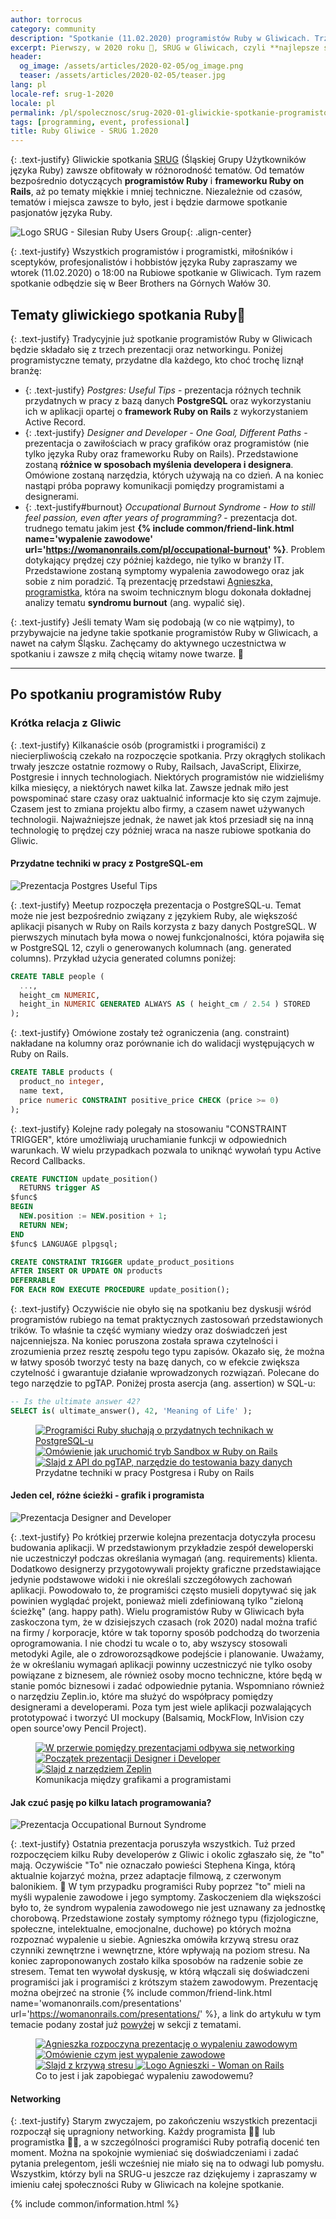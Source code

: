 ```yaml
---
author: torrocus
category: community
description: "Spotkanie (11.02.2020) programistów Ruby w Gliwicach. Trzy prezentacje: Porady o PostgreSQL, developer vs designer, wypalenie zawodowe."
excerpt: Pierwszy, w 2020 roku 🎉, SRUG w Gliwicach, czyli **najlepsze spotkanie programistów Ruby** 💻💎 na Śląsku. ⛏️
header:
  og_image: /assets/articles/2020-02-05/og_image.png
  teaser: /assets/articles/2020-02-05/teaser.jpg
lang: pl
locale-ref: srug-1-2020
locale: pl
permalink: /pl/spolecznosc/srug-2020-01-gliwickie-spotkanie-programistow-ruby/
tags: [programming, event, professional]
title: Ruby Gliwice - SRUG 1.2020
---
```


{: .text-justify}
Gliwickie spotkania
[SRUG](https://fractalsoft.org/pl/spolecznosc/srug)
(Śląskiej Grupy Użytkowników języka Ruby) zawsze obfitowały w różnorodność tematów.
Od tematów bezpośrednio dotyczących **programistów Ruby** i **frameworku Ruby on Rails**,
aż po tematy miękkie i mniej techniczne.
Niezależnie od czasów, tematów i miejsca zawsze to było, jest i będzie darmowe spotkanie pasjonatów języka Ruby.

![Logo SRUG - Silesian Ruby Users Group]({{site.url}}/assets/images/srug/srug-logo.png){: .align-center}


{: .text-justify}
Wszystkich programistów i programistki, miłośników i sceptyków, profesjonalistów i hobbistów języka Ruby zapraszamy we wtorek (11.02.2020) o 18:00 na Rubiowe spotkanie w Gliwicach.
Tym razem spotkanie odbędzie się w Beer Brothers na Górnych Wałów 30.


## Tematy gliwickiego spotkania Ruby💎

{: .text-justify}
Tradycyjnie już spotkanie programistów Ruby w Gliwicach będzie składało się z trzech prezentacji oraz networkingu.
Poniżej programistyczne tematy, przydatne dla każdego, kto choć trochę liznął branżę:

+ {: .text-justify} _Postgres: Useful Tips_ - prezentacja różnych technik przydatnych w pracy z bazą danych **PostgreSQL** oraz wykorzystaniu ich w aplikacji opartej o **framework Ruby on Rails** z wykorzystaniem Active Record.
+ {: .text-justify} _Designer and Developer - One Goal, Different Paths_ - prezentacja o zawiłościach w pracy grafików oraz programistów (nie tylko języka Ruby oraz frameworku Ruby on Rails).
  Przedstawione zostaną **różnice w sposobach myślenia developera i designera**.
  Omówione zostaną narzędzia, których używają na co dzień.
  A na koniec nastąpi próba poprawy komunikacji pomiędzy programistami a designerami.
+ {: .text-justify#burnout} _Occupational Burnout Syndrome - How to still feel passion, even
  after years of programming?_ - prezentacja dot. trudnego tematu jakim jest
  **{% include common/friend-link.html name='wypalenie zawodowe' url='https://womanonrails.com/pl/occupational-burnout' %}**.
  Problem dotykający prędzej czy później każdego, nie tylko w branży IT.
  Przedstawione zostaną symptomy wypalenia zawodowego oraz jak sobie z nim poradzić.
  Tą prezentację przedstawi [Agnieszka, programistka](https://fractalsoft.org/pl/zespol/womanonrails),
  która na swoim technicznym blogu dokonała dokładnej analizy tematu **syndromu burnout** (ang. wypalić się).

{: .text-justify}
Jeśli tematy Wam się podobają (w co nie wątpimy), to przybywajcie na jedyne takie spotkanie programistów Ruby w Gliwicach, a nawet na całym Śląsku.
Zachęcamy do aktywnego uczestnictwa w spotkaniu i zawsze z miłą chęcią witamy nowe twarze.
🎤

----

## Po spotkaniu programistów Ruby

### Krótka relacja z Gliwic

{: .text-justify}
Kilkanaście osób (programistki i programiści) z niecierpliwością czekało na rozpoczęcie spotkania.
Przy okrągłych stolikach trwały jeszcze ostatnie rozmowy o Ruby, Railsach, JavaScript, Elixirze, Postgresie i innych technologiach.
Niektórych programistów nie widzieliśmy kilka miesięcy, a niektórych nawet kilka lat.
Zawsze jednak miło jest powspominać stare czasy oraz uaktualnić informacje kto się czym zajmuje.
Czasem jest to zmiana projektu albo firmy, a czasem nawet używanych technologii.
Najważniejsze jednak, że nawet jak ktoś przesiadł się na inną technologię to prędzej czy później wraca na nasze rubiowe spotkania do Gliwic.


#### Przydatne techniki w pracy z PostgreSQL-em

![Prezentacja Postgres Useful Tips](/assets/articles/2020-02-05/postgres-useful-tips.jpg)

{: .text-justify}
Meetup rozpoczęła prezentacja o PostgreSQL-u.
Temat może nie jest bezpośrednio związany z językiem Ruby, ale większość aplikacji pisanych w Ruby on Rails korzysta z bazy danych PostgreSQL.
W pierwszych minutach była mowa o nowej funkcjonalności, która pojawiła się w PostgreSQL 12, czyli o generowanych kolumnach (ang. generated columns).
Przykład użycia generated columns poniżej:

```sql
CREATE TABLE people (
  ...,
  height_cm NUMERIC,
  height_in NUMERIC GENERATED ALWAYS AS ( height_cm / 2.54 ) STORED
);
```

{: .text-justify}
Omówione zostały też ograniczenia (ang. constraint) nakładane na kolumny oraz porównanie ich do walidacji występujących w Ruby on Rails.

```sql
CREATE TABLE products (
  product_no integer,
  name text,
  price numeric CONSTRAINT positive_price CHECK (price >= 0)
);
```

{: .text-justify}
Kolejne rady polegały na stosowaniu "CONSTRAINT TRIGGER",
które umożliwiają uruchamianie funkcji w odpowiednich warunkach.
W wielu przypadkach pozwala to uniknąć wywołań typu Active Record Callbacks.

```sql
CREATE FUNCTION update_position()
  RETURNS trigger AS
$func$
BEGIN
  NEW.position := NEW.position + 1;
  RETURN NEW;
END
$func$ LANGUAGE plpgsql;

CREATE CONSTRAINT TRIGGER update_product_positions
AFTER INSERT OR UPDATE ON products
DEFERRABLE
FOR EACH ROW EXECUTE PROCEDURE update_position();
```

{: .text-justify}
Oczywiście nie obyło się na spotkaniu bez dyskusji wśród programistów rubiego na temat praktycznych zastosowań przedstawionych trików.
To właśnie ta część wymiany wiedzy oraz doświadczeń jest najcenniejsza.
Na koniec poruszona została sprawa czytelności i zrozumienia przez resztę zespołu tego typu zapisów.
Okazało się, że można w łatwy sposób tworzyć testy na bazę danych,
co w efekcie zwiększa czytelność i gwarantuje działanie wprowadzonych rozwiązań.
Polecane do tego narzędzie to pgTAP.
Poniżej prosta asercja (ang. assertion) w SQL-u:

```sql
-- Is the ultimate answer 42?
SELECT is( ultimate_answer(), 42, 'Meaning of Life' );
```

<figure class='third'>
  <a href='/assets/gallery/2020-02-11-srug/01-programisci-ruby-sluchaja-prezentacji.jpg'
     title=''>
    <img src='/assets/gallery/2020-02-11-srug/thumbs/01-programisci-ruby-sluchaja-prezentacji.jpg'
         alt='Programiści Ruby słuchają o przydatnych technikach w PostgreSQL-u'>
  </a>
  <a href='/assets/gallery/2020-02-11-srug/02-sandbox-w-railsach.jpg'
     title=''>
    <img src='/assets/gallery/2020-02-11-srug/thumbs/02-sandbox-w-railsach.jpg'
         alt='Omówienie jak uruchomić tryb Sandbox w Ruby on Rails'>
  </a>
  <a href='/assets/gallery/2020-02-11-srug/03-pgtap-do-testowania-postgresa.jpg'
     title=''>
    <img src='/assets/gallery/2020-02-11-srug/thumbs/03-pgtap-do-testowania-postgresa.jpg'
         alt='Slajd z API do pgTAP, narzędzie do testowania bazy danych'>
  </a>

  <figcaption>
    Przydatne techniki w pracy Postgresa i Ruby on Rails
  </figcaption>
</figure>


#### Jeden cel, różne ścieżki - grafik i programista

![Prezentacja Designer and Developer](/assets/articles/2020-02-05/designer-and-developer.jpg)

{: .text-justify}
Po krótkiej przerwie kolejna prezentacja dotyczyła procesu budowania aplikacji.
W przedstawionym przykładzie zespół deweloperski nie uczestniczył podczas określania wymagań (ang. requirements) klienta.
Dodatkowo designerzy przygotowywali projekty graficzne przedstawiające jedynie podstawowe widoki i nie określali szczegółowych zachowań aplikacji.
Powodowało to, że programiści często musieli dopytywać się jak powinien wyglądać projekt, ponieważ mieli zdefiniowaną tylko "zieloną ścieżkę" (ang. happy path).
Wielu programistów Ruby w Gliwicach była zaskoczona tym, że w dzisiejszych czasach (rok 2020) nadal można trafić na firmy / korporacje, które w tak toporny sposób podchodzą do tworzenia oprogramowania.
I nie chodzi tu wcale o to, aby wszyscy stosowali metodyki Agile, ale o zdroworozsądkowe podejście i planowanie.
Uważamy, że w określaniu wymagań aplikacji powinny uczestniczyć nie tylko osoby powiązane z biznesem, ale również osoby mocno techniczne, które będą w stanie pomóc biznesowi i zadać odpowiednie pytania.
Wspomniano również o narzędziu Zeplin.io, które ma służyć do współpracy pomiędzy designerami a developerami.
Poza tym jest wiele aplikacji pozwalających prototypować i tworzyć UI mockupy (Balsamiq, MockFlow, InVision czy open source'owy Pencil Project).

<figure class='third'>
  <a href='/assets/gallery/2020-02-11-srug/04-networking-na-srugu.jpg'
     title=''>
    <img src='/assets/gallery/2020-02-11-srug/thumbs/04-networking-na-srugu.jpg'
         alt='W przerwie pomiędzy prezentacjami odbywa się networking'>
  </a>
  <a href='/assets/gallery/2020-02-11-srug/05-designer-vs-developer.jpg'
     title=''>
    <img src='/assets/gallery/2020-02-11-srug/thumbs/05-designer-vs-developer.jpg'
         alt='Początek prezentacji Designer i Developer'>
  </a>
  <a href='/assets/gallery/2020-02-11-srug/06-narzedzie-zeplin.jpg'
     title=''>
    <img src='/assets/gallery/2020-02-11-srug/thumbs/06-narzedzie-zeplin.jpg'
         alt='Slajd z narzędziem Zeplin'>
  </a>

  <figcaption>
    Komunikacja między grafikami a programistami
  </figcaption>
</figure>


#### Jak czuć pasję po kilku latach programowania?

![Prezentacja Occupational Burnout Syndrome](/assets/articles/2020-02-05/occupational-burnout-syndrome.jpg)

{: .text-justify}
Ostatnia prezentacja poruszyła wszystkich.
Tuż przed rozpoczęciem kilku Ruby developerów z Gliwic i okolic zgłaszało się, że "to" mają.
Oczywiście "To" nie oznaczało powieści Stephena Kinga,
którą aktualnie kojarzyć można,
przez adaptacje filmową,
z czerwonym balonikiem.
🎈
W tym przypadku programiści Ruby poprzez "to" mieli na myśli wypalenie zawodowe i jego symptomy.
Zaskoczeniem dla większości było to, że syndrom wypalenia zawodowego nie jest uznawany za jednostkę chorobową.
Przedstawione zostały symptomy różnego typu (fizjologiczne, społeczne, intelektualne, emocjonalne, duchowe) po których można rozpoznać wypalenie u siebie.
Agnieszka omówiła krzywą stresu oraz czynniki zewnętrzne i wewnętrzne, które wpływają na poziom stresu.
Na koniec zaproponowanych zostało kilka sposobów na radzenie sobie ze stresem.
Temat ten wywołał dyskusję, w którą włączali się doświadczeni programiści jak i programiści z krótszym stażem zawodowym.
Prezentację można obejrzeć na stronie
{% include common/friend-link.html name='womanonrails.com/presentations' url='https://womanonrails.com/presentations/' %},
a link do artykułu w tym temacie podany został już <a href="#burnout">powyżej</a> w sekcji z tematami.

<figure class='third'>
  <a href='/assets/gallery/2020-02-11-srug/07-prezentacja-o-wypaleniu-zawodowym.jpg'
     title=''>
    <img src='/assets/gallery/2020-02-11-srug/thumbs/07-prezentacja-o-wypaleniu-zawodowym.jpg'
         alt='Agnieszka rozpoczyna prezentację o wypaleniu zawodowym'>
  </a>
  <a href='/assets/gallery/2020-02-11-srug/08-co-to-jest-wypalenie.jpg'
     title=''>
    <img src='/assets/gallery/2020-02-11-srug/thumbs/08-co-to-jest-wypalenie.jpg'
         alt='Omówienie czym jest wypalenie zawodowe'>
  </a>
  <a href='/assets/gallery/2020-02-11-srug/09-krzywa-stresu.jpg'
     title=''>
    <img src='/assets/gallery/2020-02-11-srug/thumbs/09-krzywa-stresu.jpg'
         alt='Slajd z krzywą stresu'>
  </a>
  <a href='/assets/gallery/2020-02-11-srug/10-woman-on-rails.jpg'
     title=''>
    <img src='/assets/gallery/2020-02-11-srug/thumbs/10-woman-on-rails.jpg'
         alt='Logo Agnieszki - Woman on Rails'>
  </a>

  <figcaption>
    Co to jest i jak zapobiegać wypaleniu zawodowemu?
  </figcaption>
</figure>


#### Networking

{: .text-justify}
Starym zwyczajem, po zakończeniu wszystkich prezentacji rozpoczął się upragniony networking.
Każdy programista
👨‍💻
lub programistka
👩‍💻,
a w szczególności programiści Ruby potrafią docenić ten moment.
Można na spokojnie wymieniać się doświadczeniami i zadać pytania prelegentom,
jeśli wcześniej nie miało się na to odwagi lub pomysłu.
Wszystkim, którzy byli na SRUG-u jeszcze raz dziękujemy i zapraszamy w imieniu całej społeczności Ruby w Gliwicach na kolejne spotkanie.

{% include common/information.html %}
